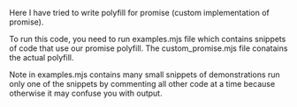
Here I have tried to write polyfill for promise (custom implementation of promise).

To run this code, you need to run examples.mjs file which contains snippets of code that use our promise polyfill. The custom_promise.mjs file conatains the actual polyfill.

Note in examples.mjs contains many small snippets of demonstrations run only one of the snippets by commenting all other code at a time because otherwise it may confuse you with output.